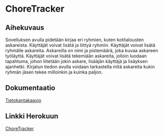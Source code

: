 # ChoreTracker

## Aihekuvaus

Sovelluksen avulla pidetään kirjaa eri ryhmien, kuten kotitalousten askareista. Käyttäjät voivat lisätä ja liittyä ryhmiin. Käyttäjät voivat lisätä ryhmälle askareita. Askareilla on nimi ja pistemäärä, joka kuvaa askareen työläyttä. Käyttäjät voivat lisätä tekemiään askareita, jolloin luodaan tapahtuma, johon liitetään jokin askare, lisääjän käyttäjä ja lisäyksen ajanhetki. Kirjatun tiedon avulla voidaan tarkastella mitä askareita kukin ryhmän jäsen tekee milloinkin ja kuinka paljon.


## Dokumentaatio

[Tietokantakaavio](https://github.com/HiskiR/ChoreTracker/blob/master/documentation/Database_diagram.png)

## Linkki Herokuun
[ChoreTracker](http://tsoha-choretracker.herokuapp.com)
